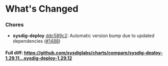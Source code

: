 # What's Changed

### Chores
- **sysdig-deploy** [ddc589c2](https://github.com/sysdiglabs/charts/commit/ddc589c299ebbc6a19106b5451d31a2a733b5442): Automatic version bump due to updated dependencies ([#1488](https://github.com/sysdiglabs/charts/issues/1488))
#### Full diff: https://github.com/sysdiglabs/charts/compare/sysdig-deploy-1.29.11...sysdig-deploy-1.29.12
